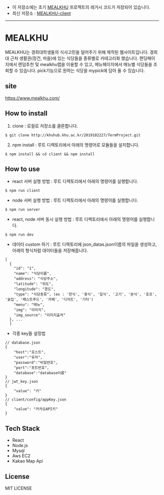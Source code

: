 - 이 저장소에는 초기 [MEALKHU](https://www.mealkhu.com/) 프로젝트의 레거시 코드가 저장되어 있습니다.
- 최신 저장소 : [MEALKHU-client](https://github.com/swa07016/mealkhu-client)
---
# MEALKHU
MEALKHU는 경희대학생들의 식사고민을 덜어주기 위해 제작된 웹사이트입니다. 경희대 근처 생활권(정건, 마을)에 있는 식당들을 종류별로 카테고리화 했습니다. 랜딩페이지에서 랜덤추천 및 mealkhu맵을 이용할 수 있고, 메뉴페이지에서 메뉴별 식당들을 조회할 수 있습니다. pick기능으로 원하는 식당을 mypick에 담아 둘 수 있습니다. 

## site
https://www.mealkhu.com/

## How to install
1. clone : 로컬로 저장소를 클론합니다.
```
$ git clone http://khuhub.khu.ac.kr/2019102227/TermProject.git
```
2. npm install : 루트 디렉토리에서 아래의 명령어로 모듈들을 설치합니다.
```
$ npm install && cd client && npm install
```

## How to use
- react 서버 실행 방법 : 루트 디렉토리에서 아래의 명령어를 실행합니다.
```
$ npm run client
```
- node 서버 실행 방법 : 루트 디렉토리에서 아래의 명령어를 실행합니다.
```
$ npm run server
```
- react, node 서버 동시 실행 방법 : 루트 디렉토리에서 아래의 명령어를 실행합니다.
```
$ npm run dev
```

- 데이터 custom 하기 : 루트 디렉토리에 json_datas.json이름의 파일을 생성하고, 아래의 형식처럼 데이터들을 저장해줍니다.
```
[
  {
    "id": "1",
    "name": "식당이름",
    "address": "식당주소",
    "latitude": "위도", 
    "longitude": "경도",
    "type": "식당종류", (ex : '한식', '중식', '일식', '고기', '분식', '호프', '술집', '패스트푸드', '카페', '디저트', '기타')
    "menu": "메뉴",
    "img": "이미지",
    "img_source": "이미지출처"
  }, ...
  ]
```

- 각종 key들 설정법
```
// database.json
{
    "host":"호스트",
    "user":"유저",
    "password":"비밀번호",
    "port":"포트번호",
    "database":"database이름"
}
// jwt_key.json
{
    "value": "키"
}
// client/config/appKey.json
{
    "value": "카카오API키"
}
```

## Tech Stack
- React
- Node.js
- Mysql
- Aws EC2
- Kakao Map Api

## License
MIT LICENSE
